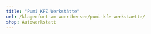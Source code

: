 ```yaml
---
title: "Pumi KFZ Werkstätte"
url: /klagenfurt-am-woerthersee/pumi-kfz-werkstaette/
shop: Autowerkstatt
---
```

